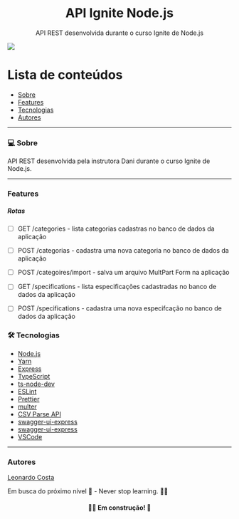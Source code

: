 <h1 align="center">API Ignite Node.js</h1>
<p align="center">API REST desenvolvida durante o curso Ignite de Node.js</p>
<img src="https://img.shields.io/badge/NODEJS-STUDY-green">

# Lista de conteúdos

<!--ts-->

- [Sobre](#sobre)
- [Features](#features)
- [Tecnologias](#tecnologias)
- [Autores](#autores)
<!--te-->

---

### 💻 Sobre

API REST desenvolvida pela instrutora Dani durante o curso Ignite de Node.js.

---

### Features

##### Rotas

- [ ] GET /categories - lista categorias cadastras no banco de dados da aplicação

- [ ] POST /categorias - cadastra uma nova categoria no banco de dados da aplicação

- [ ] POST /categoires/import - salva um arquivo MultPart Form na aplicação

- [ ] GET /specifications - lista especificações cadastradas no banco de dados da aplicação

- [ ] POST /specifications - cadastra uma nova especifcação no banco de dados da aplicação

### 🛠 Tecnologias

- [Node.js](https://nodejs.org/en/)
- [Yarn](https://yarnpkg.com/)
- [Express](https://expressjs.com/pt-br/)
- [TypeScript](https://www.typescriptlang.org/)
- [ts-node-dev](https://www.npmjs.com/package/ts-node-dev)
- [ESLint](https://eslint.org/)
- [Prettier](https://prettier.io/)
- [multer](https://www.npmjs.com/package/multer)
- [CSV Parse API](https://csv.js.org/parse/api/)
- [swagger-ui-express](https://www.npmjs.com/package/swagger-ui-express)
- [swagger-ui-express](https://www.npmjs.com/package/tsyringe?activeTab=readme)
- [VSCode](https://code.visualstudio.com/)
---

### Autores

[Leonardo Costa](https://www.linkedin.com/in/leonardo-da-silva-costa/)

Em busca do próximo nível 🚀 - Never stop learning. 🧑‍🎓

<h4 align="center"> 
	🧑‍🔧 Em construção! 🚧
</h4>
